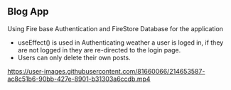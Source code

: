 ## Blog App

Using Fire base Authentication and FireStore Database for the application 

* useEffect() is used in Authenticating weather a user is loged in, if they are not logged in they are re-directed to the login page.
* Users can only delete their own posts.


https://user-images.githubusercontent.com/81660066/214653587-ac8c51b6-90bb-427e-8901-b31303a6ccdb.mp4

